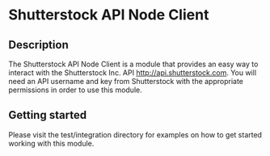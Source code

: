 Shutterstock API Node Client
============================

## Description

The Shutterstock API Node Client is a module that provides an easy way to 
interact with the Shutterstock Inc. API <http://api.shutterstock.com>. You 
will need an API username and key from Shutterstock with the appropriate 
permissions in order to use this module.

## Getting started

Please visit the test/integration directory for examples on how to get started
working with this module.
